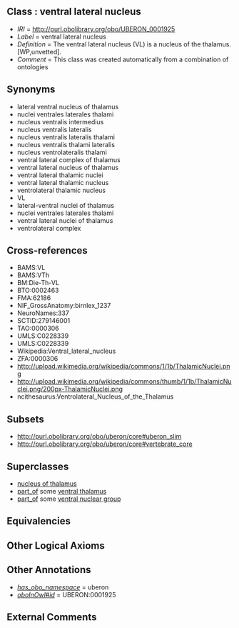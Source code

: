 
## Class : ventral lateral nucleus

 * *IRI* = http://purl.obolibrary.org/obo/UBERON_0001925
 * *Label* = ventral lateral nucleus
 * *Definition* = The ventral lateral nucleus (VL) is a nucleus of the thalamus. [WP,unvetted].
 * *Comment* = This class was created automatically from a combination of ontologies

## Synonyms

 * lateral ventral nucleus of thalamus
 * nuclei ventrales laterales thalami
 * nucleus ventralis intermedius
 * nucleus ventralis lateralis
 * nucleus ventralis lateralis thalami
 * nucleus ventralis thalami lateralis
 * nucleus ventrolateralis thalami
 * ventral lateral complex of thalamus
 * ventral lateral nucleus of thalamus
 * ventral lateral thalamic nuclei
 * ventral lateral thalamic nucleus
 * ventrolateral thalamic nucleus
 * VL
 * lateral-ventral nuclei of thalamus
 * nuclei ventrales laterales thalami
 * ventral lateral nuclei of thalamus
 * ventrolateral complex

## Cross-references

 * BAMS:VL
 * BAMS:VTh
 * BM:Die-Th-VL
 * BTO:0002463
 * FMA:62186
 * NIF_GrossAnatomy:birnlex_1237
 * NeuroNames:337
 * SCTID:279146001
 * TAO:0000306
 * UMLS:C0228339
 * UMLS:C0228339
 * Wikipedia:Ventral_lateral_nucleus
 * ZFA:0000306
 * http://upload.wikimedia.org/wikipedia/commons/1/1b/ThalamicNuclei.png
 * http://upload.wikimedia.org/wikipedia/commons/thumb/1/1b/ThalamicNuclei.png/200px-ThalamicNuclei.png
 * ncithesaurus:Ventrolateral_Nucleus_of_the_Thalamus

## Subsets

 * http://purl.obolibrary.org/obo/uberon/core#uberon_slim
 * http://purl.obolibrary.org/obo/uberon/core#vertebrate_core

## Superclasses

 * [nucleus of thalamus](../../UBERON/92/UBERON_0007692.md)
 * [part_of](../../BFO/50/BFO_0000050.md) some [ventral thalamus](../../UBERON/00/UBERON_0001900.md)
 * [part_of](../../BFO/50/BFO_0000050.md) some [ventral nuclear group](../../UBERON/76/UBERON_0002776.md)

## Equivalencies


## Other Logical Axioms


## Other Annotations

 * *[has_obo_namespace](../../ce/oboInOwl#hasOBONamespace.md)* = uberon
 * *[oboInOwl#id](../../id/oboInOwl#id.md)* = UBERON:0001925

## External Comments


